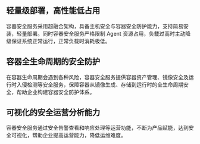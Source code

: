
## 轻量级部署，高性能低占用
容器安全服务采用超融合架构，具备主机安全与容器安全防护能力，支持简易安装，轻量部署。同时容器安全服务严格限制 Agent 资源占用，负载过高时主动降级保证系统正常运行，正常负载时消耗极低。
## 容器全生命周期的安全防护
在容器生命周期会遇到各种风险，容器安全服务提供容器资产管理、镜像安全及运行时入侵检测等安全服务，保障容器从镜像生成、存储到运行时的全生命周期安全，帮助企业构建容器安全防护体系。
## 可视化的安全运营分析能力
容器安全服务通过安全告警查看和响应处理等运营功能，不断为产品赋能，达到安全可视化，帮助企业提高运营能力，降低运维难度。
